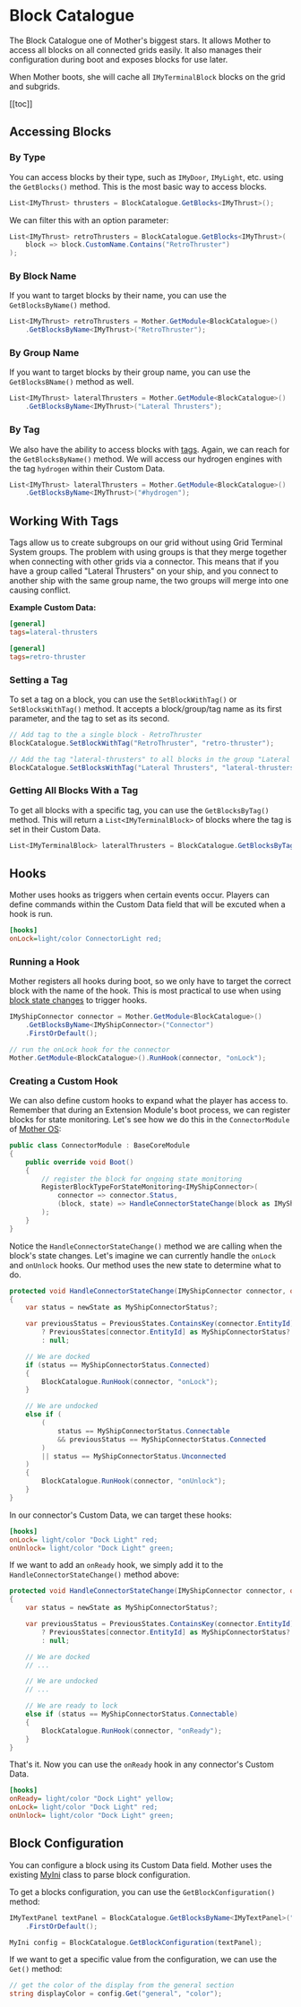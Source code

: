 # Block Catalogue

The Block Catalogue one of Mother's biggest stars.  It allows Mother to access all blocks on all connected grids easily.  It also manages their configuration during boot and exposes blocks for use later.

When Mother boots, she will cache all `IMyTerminalBlock` blocks on the grid and subgrids.

[[toc]]


## Accessing Blocks

### By Type
You can access blocks by their type, such as `IMyDoor`, `IMyLight`, etc. using the `GetBlocks()` method. This is the most basic way to access blocks.

```csharp
List<IMyThrust> thrusters = BlockCatalogue.GetBlocks<IMyThrust>();
```

We can filter this with an option parameter:

```csharp
List<IMyThrust> retroThrusters = BlockCatalogue.GetBlocks<IMyThrust>(
    block => block.CustomName.Contains("RetroThruster")
);
``` 

<!-- GetBlocksByTag -->
<!-- SetBlocksWithTag -->

### By Block Name
If you want to target blocks by their name, you can use the `GetBlocksByName()` method.

```csharp
List<IMyThrust> retroThrusters = Mother.GetModule<BlockCatalogue>()
    .GetBlocksByName<IMyThrust>("RetroThruster");
```

### By Group Name
If you want to target blocks by their group name, you can use the `GetBlocksBName()` method as well.

```csharp
List<IMyThrust> lateralThrusters = Mother.GetModule<BlockCatalogue>()
    .GetBlocksByName<IMyThrust>("Lateral Thrusters");
```

### By Tag
We also have the ability to access blocks with [tags](#working-with-tags). Again, we can reach for the `GetBlocksByName()` method. We will access our hydrogen engines with the tag `hydrogen` within their Custom Data.

```csharp
List<IMyThrust> lateralThrusters = Mother.GetModule<BlockCatalogue>()
    .GetBlocksByName<IMyThrust>("#hydrogen");
```


## Working With Tags

Tags allow us to create subgroups on our grid without using Grid Terminal System groups.  The problem with using groups is that they merge together when connecting with other grids via a connector.  This means that if you have a group called "Lateral Thrusters" on your ship, and you connect to another ship with the same group name, the two groups will merge into one causing conflict.


**Example Custom Data:**
```ini title="Ion Thruster 1 > Custom Data"
[general]
tags=lateral-thrusters
```

```ini title="Hydrogen Thruster 3 > Custom Data"
[general]
tags=retro-thruster
```

### Setting a Tag
To set a tag on a block, you can use the `SetBlockWithTag()` or `SetBlocksWithTag()` method.  It accepts a block/group/tag name as its first parameter, and the tag to set as its second.

```csharp
// Add tag to the a single block - RetroThruster
BlockCatalogue.SetBlockWithTag("RetroThruster", "retro-thruster");

// Add the tag "lateral-thrusters" to all blocks in the group "Lateral Thrusters"
BlockCatalogue.SetBlocksWithTag("Lateral Thrusters", "lateral-thrusters");
```

### Getting All Blocks With a Tag
To get all blocks with a specific tag, you can use the `GetBlocksByTag()` method. This will return a `List<IMyTerminalBlock>` of blocks where the tag is set in their Custom Data.

```csharp
List<IMyTerminalBlock> lateralThrusters = BlockCatalogue.GetBlocksByTag("lateral-thrusters");
``` 

## Hooks

Mother uses hooks as triggers when certain events occur.  Players can define commands within the Custom Data field that will be excuted when a hook is run.

```ini title="Connector > Custom Data"
[hooks]
onLock=light/color ConnectorLight red;
```

### Running a Hook

Mother registers all hooks during boot, so we only have to target the correct block with the name of the hook. This is most practical to use when using [block state changes](../BuildingAModule/BuildingAModule.md#block-state-changes) to trigger hooks.

```csharp title="ConnectorModule.cs"
IMyShipConnector connector = Mother.GetModule<BlockCatalogue>()
    .GetBlocksByName<IMyShipConnector>("Connector")
    .FirstOrDefault();

// run the onLock hook for the connector
Mother.GetModule<BlockCatalogue>().RunHook(connector, "onLock");
```

### Creating a Custom Hook

We can also define custom hooks to expand what the player has access to.  Remember that during an Extension Module's boot process, we can register blocks for state monitoring. Let's see how we do this in the `ConnectorModule` of [Mother OS](../../../IngameScript/IngameScript.md):

```csharp title="ConnectorModule.cs"
public class ConnectorModule : BaseCoreModule
{
    public override void Boot()
    {
        // register the block for ongoing state monitoring
        RegisterBlockTypeForStateMonitoring<IMyShipConnector>(
            connector => connector.Status,
            (block, state) => HandleConnectorStateChange(block as IMyShipConnector, state)
        );
    }
}
```

Notice the `HandleConnectorStateChange()` method we are calling when the block's state changes. Let's imagine we can currently handle the `onLock` and `onUnlock` hooks. Our method uses the new state to determine what to do.

```csharp title="ConnectorModule.cs"
protected void HandleConnectorStateChange(IMyShipConnector connector, object newState)
{
    var status = newState as MyShipConnectorStatus?;

    var previousStatus = PreviousStates.ContainsKey(connector.EntityId) 
        ? PreviousStates[connector.EntityId] as MyShipConnectorStatus? 
        : null;

    // We are docked
    if (status == MyShipConnectorStatus.Connected)
    {
        BlockCatalogue.RunHook(connector, "onLock");
    }

    // We are undocked
    else if (
        (
            status == MyShipConnectorStatus.Connectable 
            && previousStatus == MyShipConnectorStatus.Connected
        )
        || status == MyShipConnectorStatus.Unconnected
    )
    {
        BlockCatalogue.RunHook(connector, "onUnlock");
    }
}
```

In our connector's Custom Data, we can target these hooks:

```ini title="Connector > Custom Data"
[hooks]
onLock= light/color "Dock Light" red;
onUnlock= light/color "Dock Light" green;
```



If we want to add an `onReady` hook, we simply add it to the `HandleConnectorStateChange()` method above:

```csharp title="ConnectorModule.cs"
protected void HandleConnectorStateChange(IMyShipConnector connector, object newState)
{
    var status = newState as MyShipConnectorStatus?;

    var previousStatus = PreviousStates.ContainsKey(connector.EntityId) 
        ? PreviousStates[connector.EntityId] as MyShipConnectorStatus? 
        : null;

    // We are docked
    // ...

    // We are undocked
    // ...

    // We are ready to lock
    else if (status == MyShipConnectorStatus.Connectable)
    {
        BlockCatalogue.RunHook(connector, "onReady");
    }
}
```

That's it.  Now you can use the `onReady` hook in any connector's Custom Data.

```ini title="Connector > Custom Data"
[hooks]
onReady= light/color "Dock Light" yellow;
onLock= light/color "Dock Light" red;
onUnlock= light/color "Dock Light" green;
```

## Block Configuration

You can configure a block using its Custom Data field.  Mother uses the existing [MyIni](https://github.com/malware-dev/MDK-SE/wiki/VRage.Game.ModAPI.Ingame.Utilities.MyIni) class to parse block configuration.

To get a blocks configuration, you can use the `GetBlockConfiguration()` method:

```csharp
IMyTextPanel textPanel = BlockCatalogue.GetBlocksByName<IMyTextPanel>("HUD Display")
    .FirstOrDefault();

MyIni config = BlockCatalogue.GetBlockConfiguration(textPanel);
```

If we want to get a specific value from the configuration, we can use the `Get()` method:

```csharp
// get the color of the display from the general section
string displayColor = config.Get("general", "color");
```